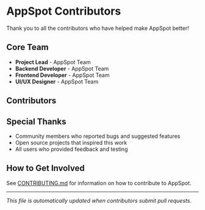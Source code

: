 # AppSpot Contributors

Thank you to all the contributors who have helped make AppSpot better!

## Core Team
- **Project Lead** - AppSpot Team
- **Backend Developer** - AppSpot Team  
- **Frontend Developer** - AppSpot Team
- **UI/UX Designer** - AppSpot Team

## Contributors
<!-- Add contributors here as they contribute to the project -->

## Special Thanks
- Community members who reported bugs and suggested features
- Open source projects that inspired this work
- All users who provided feedback and testing

## How to Get Involved
See [CONTRIBUTING.md](CONTRIBUTING.md) for information on how to contribute to AppSpot.

---

*This file is automatically updated when contributors submit pull requests.*
